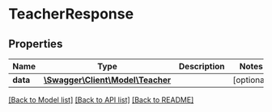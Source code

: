# TeacherResponse

## Properties
Name | Type | Description | Notes
------------ | ------------- | ------------- | -------------
**data** | [**\Swagger\Client\Model\Teacher**](Teacher.md) |  | [optional] 

[[Back to Model list]](../README.md#documentation-for-models) [[Back to API list]](../README.md#documentation-for-api-endpoints) [[Back to README]](../README.md)


